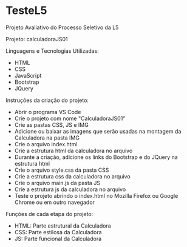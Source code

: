 # TesteL5
Projeto Avaliativo do Processo Seletivo da L5

Projeto: calculadoraJS01

Linguagens e Tecnologias Utilizadas:
- HTML
- CSS
- JavaScript
- Bootstrap
- JQuery

Instruções da criação do projeto:

- Abrir o programa VS Code 
- Crie o projeto com nome "CalculadoraJS01"
- Crie as pastas CSS, JS e IMG
- Adicione ou baixar as imagens que serão usadas na montagem da Calculadora na pasta IMG
- Crie o arquivo index.html
- Crie a estrutura html da calculadora no arquivo
- Durante a criação, adicione os links do Bootstrap e do JQuery na estrutura html
- Crie o arquivo style.css da pasta CSS 
- Crie a estrutura css da calculadora no arquivo
- Crie o arquivo main.js da pasta JS
- Crie a estrutura js da calculadora no arquivo
- Teste o projeto abrindo o index.html no Mozilla Firefox ou Google Chrome ou em outro navegador

Funções de cada etapa do projeto: 

- HTML: Parte estrutural da Calculadora
- CSS: Parte estilosa da Calculadora
- JS: Parte funcional da Calculadora
